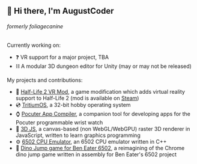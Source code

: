 ## 👋 Hi there, I'm AugustCoder
###### formerly foliagecanine

Currently working on:
- ❓ VR support for a major project, TBA
- ⛓️ A modular 3D dungeon editor for Unity (may or may not be released)

My projects and contributions:
- 🥽 [Half-Life 2 VR Mod](https://halflife2vr.com), a game modification which adds virtual reality support to Half-Life 2 (mod is available on [Steam](https://store.steampowered.com/app/658920/HalfLife_2_VR_Mod/))
- 💿 [TritiumOS](https://github.com/foliagecanine/tritium-os), a 32-bit hobby operating system
- ⌚ [Pocuter App Compiler](https://github.com/foliagecanine/Pocuter-App-Compiler), a companion tool for developing apps for the Pocuter programmable wrist watch
- 🎲 [3D JS](https://editor.p5js.org/foliagecanine/sketches/UBl8X1PQ2), a canvas-based (non WebGL/WebGPU) raster 3D renderer in JavaScript, written to learn graphics programming
- ⚙️ [6502 CPU Emulator](https://github.com/foliagecanine/6502Emulator), an 6502 CPU emulator written in C++
- 🦖 [Dino Jump game for Ben Eater 6502](https://github.com/foliagecanine/my6502), a reimagining of the Chrome dino jump game written in assembly for Ben Eater's 6502 project
